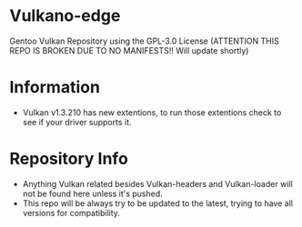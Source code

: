 # Vulkano-edge

Gentoo Vulkan Repository using the GPL-3.0 License (ATTENTION THIS REPO IS BROKEN DUE TO NO MANIFESTS!! Will update shortly)

# Information

- Vulkan v1.3.210 has new extentions, to run those extentions check to see if your driver supports it.

# Repository Info

- Anything Vulkan related besides Vulkan-headers and Vulkan-loader will not be found here unless it's pushed.
- This repo will be always try to be updated to the latest, trying to have all versions for compatibility.
